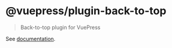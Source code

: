 # @vuepress/plugin-back-to-top

> Back-to-top plugin for VuePress

See [documentation](https://vuepress.vuejs.org/plugin/official/plugin-back-to-top.html).
